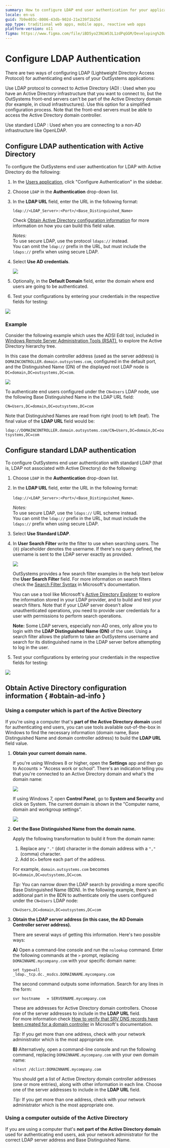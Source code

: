 ```yaml
---
summary: How to configure LDAP end user authentication for your applications (both LDAP with Active Directory and standard LDAP).
locale: en-us
guid: 7b9e403c-8006-43db-902d-21e239f1b25d
app_type: traditional web apps, mobile apps, reactive web apps
platform-version: o11
figma: https://www.figma.com/file/iBD5yo23NiW53L1zdPqGGM/Developing%20an%20Application?node-id=280:64
---
```


# Configure LDAP Authentication

There are two ways of configuring LDAP (Lightweight Directory Access Protocol) for authenticating end users of your OutSystems applications:

Use LDAP protocol to connect to Active Directory (AD)
:   Used when you have an Active Directory infrastructure that you want to connect to, but the OutSystems front-end servers can't be part of the Active Directory domain (for example, in cloud infrastructures). Use this option for a simplified configuration process. Note that the front-end servers must be able to access the Active Directory domain controller.

Use standard LDAP
:   Used when you are connecting to a non-AD infrastructure like OpenLDAP.

## Configure LDAP authentication with Active Directory

To configure the OutSystems end user authentication for LDAP with Active Directory do the following:

1. In the [Users application](<../accessing-users.md>), click "Configure Authentication" in the sidebar.

1. Choose `LDAP` in the **Authentication** drop-down list.

1. In the **LDAP URL** field, enter the URL in the following format:  

    `ldap://<LDAP_Server>:<Port>/<Base_Distinguished_Name>`

    Check [Obtain Active Directory configuration information](<#obtain-ad-info>) for more information on how you can build this field value.

    _Notes:_  
    To use secure LDAP, use the protocol `ldaps://` instead.  
    You can omit the `ldap://` prefix in the URL, but must include the `ldaps://` prefix when using secure LDAP.

1. Select **Use AD credentials**.

    ![](images/users-auth-ldap-ad.png)

1. Optionally, in the **Default Domain** field, enter the domain where end users are going to be authenticated.

1. Test your configurations by entering your credentials in the respective fields for testing:

![](<images/users-auth-test-configuration.png>)

### Example

Consider the following example which uses the ADSI Edit tool, included in [Windows Remote Server Administration Tools (RSAT)](<https://support.microsoft.com/en-us/help/2693643/remote-server-administration-tools-rsat-for-windows-operating-systems>), to explore the Active Directory hierarchy tree.

In this case the domain controller address (used as the server address) is `DOMAINCONTROLLER.domain.outsystems.com`, configured in the default port, and the Distinguished Name (DN) of the displayed root LDAP node is `DC=domain,DC=outsystems,DC=com`.

![](images/adsi-domaincontroller.png)

To authenticate end users configured under the `CN=Users` LDAP node, use the following Base Distinguished Name in the LDAP URL field:

`CN=Users,DC=domain,DC=outsystems,DC=com`

Note that Distinguished Names are read from right (root) to left (leaf). The final value of the **LDAP URL** field would be:

`ldap://DOMAINCONTROLLER.domain.outsystems.com/CN=Users,DC=domain,DC=outsystems,DC=com`

## Configure standard LDAP authentication

To configure OutSystems end user authentication with standard LDAP (that is, LDAP not associated with Active Directory) do the following:

1. Choose `LDAP` in the **Authentication** drop-down list.

1. In the **LDAP URL** field, enter the URL in the following format:

    `ldap://<LDAP_Server>:<Port>/<Base_Distinguished_Name>`.

    _Notes:_  
    To use secure LDAP, use the `ldaps://` URL scheme instead.  
    You can omit the `ldap://` prefix in the URL, but must include the `ldaps://` prefix when using secure LDAP.

1. Select **Use Standard LDAP**.

1. In **User Search Filter** write the filter to use when searching users. The `{0}` placeholder denotes the username. If there's no query defined, the username is sent to the LDAP server exactly as provided.

    ![](<images/ldap-user-search-filter.png>)

    OutSystems provides a few search filter examples in the help text below the **User Search Filter** field. For more information on search filters check the [Search Filter Syntax](<https://docs.microsoft.com/en-us/windows/desktop/adsi/search-filter-syntax>) in Microsoft's documentation.

    You can use a tool like Microsoft's [Active Directory Explorer](<https://docs.microsoft.com/en-us/sysinternals/downloads/adexplorer>) to explore the information stored in your LDAP provider, and to build and test your search filters. Note that if your LDAP server doesn't allow unauthenticated operations, you need to provide user credentials for a user with permissions to perform search operations.

    **Note:** Some LDAP servers, especially non-AD ones, only allow you to login with the **LDAP Distinguished Name (DN)** of the user. Using a search filter allows the platform to take an OutSystems username and search for its distinguished name in the LDAP server before attempting to log in the user.


1. Test your configurations by entering your credentials in the respective fields for testing:

![](<images/users-auth-test-configuration.png>)

## Obtain Active Directory configuration information { #obtain-ad-info }

### Using a computer which is part of the Active Directory

If you're using a computer that's **part of the Active Directory domain** used for authenticating end users, you can use tools available out-of-the-box in Windows to find the necessary information (domain name, Base Distinguished Name and domain controller address) to build the **LDAP URL** field value.

1. **Obtain your current domain name.**

    If you're using Windows 8 or higher, open the **Settings** app and then go to Accounts > "Access work or school". There's an indication telling you that you're connected to an Active Directory domain and what's the domain name:

    ![](<images/domain-howto-win10.png>)

    If using Windows 7, open **Control Panel**, go to **System and Security** and click on System. The current domain is shown in the "Computer name, domain and workgroup settings".

    ![](<images/domain-howto-win7.png>)

1. **Get the Base Distinguished Name from the domain name.**

    Apply the following transformation to build it from the domain name:

    1. Replace any `"."` (dot) character in the domain address with a `","` (comma) character.  
    1. Add `DC=` before each part of the address.

    For example, `domain.outsystems.com` becomes `DC=domain,DC=outsystems,DC=com`.

    _Tip:_ You can narrow down the LDAP search by providing a more specific Base Distinguished Name (BDN). In the following example, there's an additional part in the BDN to authenticate only the users configured under the `CN=Users` LDAP node:

    `CN=Users,DC=domain,DC=outsystems,DC=com`

1. **Obtain the LDAP server address (in this case, the AD Domain Controller server address).**

    There are several ways of getting this information. Here's two possible ways:

    **A)** Open a command-line console and run the `nslookup` command. Enter the following commands at the `>` prompt, replacing `DOMAINNAME.mycompany.com` with your specific domain name:

    `set type=all`  
    `_ldap._tcp.dc._msdcs.DOMAINNAME.mycompany.com`

    The second command outputs some information. Search for any lines in the form:

    `svr hostname   = SERVERNAME.mycompany.com`

    These are addresses for Active Directory domain controllers. Choose one of the server addresses to include in the **LDAP URL** field.  
    For more information check [How to verify that SRV DNS records have been created for a domain controller](<https://support.microsoft.com/en-us/help/816587/how-to-verify-that-srv-dns-records-have-been-created-for-a-domain-cont>) in Microsoft's documentation.

    _Tip:_ If you get more than one address, check with your network administrator which is the most appropriate one. 

    **B)** Alternatively, open a command-line console and run the following command, replacing `DOMAINNAME.mycompany.com` with your own domain name:

    `nltest /dclist:DOMAINNAME.mycompany.com`

    You should get a list of Active Directory domain controller addresses (one or more entries), along with other information in each line. Choose one of the server addresses to include in the **LDAP URL** field.  

    _Tip:_ If you get more than one address, check with your network administrator which is the most appropriate one.

### Using a computer outside of the Active Directory

If you are using a computer that's **not part of the Active Directory domain** used for authenticating end users, ask your network administrator for the correct LDAP server address and Base Distinguished Name.
